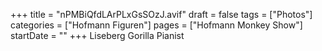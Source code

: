 +++
title = "nPMBiQfdLArPLxGsSOzJ.avif"
draft = false
tags = ["Photos"]
categories = ["Hofmann Figuren"]
pages = ["Hofmann Monkey Show"]
startDate = ""
+++
Liseberg Gorilla Pianist
